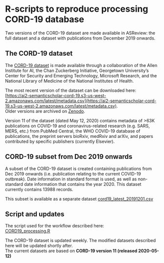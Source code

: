 # R-scripts to reproduce processing CORD-19 database

Two versions of the CORD-19 dataset are made available in ASReview: the full dataset and a dataset with publications from December 2019 onwards.

## The CORD-19 dataset

The [CORD-19 dataset](https://pages.semanticscholar.org/coronavirus-research) is made available through a collaboration of the Allen Institute for AI, the Chan Zuckerberg Initiative, Georgetown University’s Center for Security and Emerging Technology, Microsoft Research, and the National Library of Medicine of the National Institutes of Health. 

The most recent version of the dataset can be downloaded here:  
[https://ai2-semanticscholar-cord-19.s3-us-west-2.amazonaws.com/latest/metadata.csv](https://ai2-semanticscholar-cord-19.s3-us-west-2.amazonaws.com/latest/metadata.csv).  
Older versions are archived on [Zenodo](https://doi.org/10.5281/zenodo.3715505). 

Version 11 of the dataset (dated May 12, 2020) contains metadata of >63K publications on COVID-19 and coronavirus-related research (e.g. SARS, MERS, etc.) from PubMed Central, the WHO COVID-19 database of publications,  the preprint servers bioRxiv, medRxiv and arXiv, and papers contributed by specific publishers (currently Elsevier).


## CORD-19 subset from Dec 2019 onwards
A subset of the CORD-19 dataset is created containing publications from Dec 2019 onwards (i.e. publication relating to the current COVID-19 outbreak). Date information in standard format is used, as well as non-standard date information that contains the year 2020. This dataset currently contains 13988 records.

This subset is available as a separate dataset [cord19_latest_20191201.csv](../datasets/cord19-2020/cord19_latest_20191201.csv)

## Script and updates

The script used for the workflow described here:  
[CORD19_processing.R](CORD19_processing.R)

The CORD-19 dataset is updated weekly. The modified datasets described here will be updated shortly after.  
The current datasets are based on **CORD-19 version 11 (released 2020-05-12)**